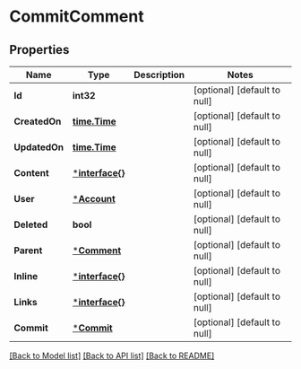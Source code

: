 # CommitComment

## Properties
Name | Type | Description | Notes
------------ | ------------- | ------------- | -------------
**Id** | **int32** |  | [optional] [default to null]
**CreatedOn** | [**time.Time**](time.Time.md) |  | [optional] [default to null]
**UpdatedOn** | [**time.Time**](time.Time.md) |  | [optional] [default to null]
**Content** | [***interface{}**](interface{}.md) |  | [optional] [default to null]
**User** | [***Account**](account.md) |  | [optional] [default to null]
**Deleted** | **bool** |  | [optional] [default to null]
**Parent** | [***Comment**](comment.md) |  | [optional] [default to null]
**Inline** | [***interface{}**](interface{}.md) |  | [optional] [default to null]
**Links** | [***interface{}**](interface{}.md) |  | [optional] [default to null]
**Commit** | [***Commit**](commit.md) |  | [optional] [default to null]

[[Back to Model list]](../README.md#documentation-for-models) [[Back to API list]](../README.md#documentation-for-api-endpoints) [[Back to README]](../README.md)

